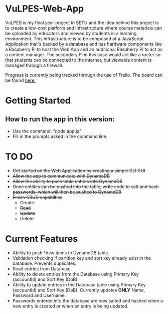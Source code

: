 # VuLPES-Web-App
VuLPES is my final year project in SETU and the idea behind this project is to create a low-cost platform and infrastructure where course materials can be uploaded by educators and viewed by students in a learning environment. This infrastructure is to be composed of a JavaScript Application that's backed by a database and has hardware components like a Raspberry Pi to host the Web App and an additional Raspberry Pi to act as a content manager. The secondary Pi in this case would act like a router so that students can be connected to the internet, but viewable content is managed through a firewall.

Progress is currently being tracked through the use of Trello. The board can be found [here.]([url](https://trello.com/b/Qr1hJJA0/vulpes)https://trello.com/b/Qr1hJJA0/vulpes)

# Getting Started
## How to run the app in this version:
- Use the command: "node app.js"
- Fill in the prompts asked in the command line.

# TO DO
- ~~Get started on the Web Application by creating a simple CLI GUI~~
- ~~Allow the app to communicate with DynamoDB~~
- ~~Allow the ability to push table entries into DynamoDB~~
- ~~Once entities can be pushed into the table, write code to salt and hash passwords, which will then be pushed to DynamoDB~~
- ~~Finish CRUD capabilties~~
    - ~~Create~~
    - ~~Read~~
    - ~~Update~~
    - ~~Delete~~

# Current Features
- Ability to push *new items to DynamoDB table.
- Validation checking if partition key and sort key already exist in the database. Prevents duplicates.
- Read entries from Database.
- Ability to delete entries from the Database using Primary Key (accountId) and Sort Key (DoB).
- Ability to update entries in the Database table using Primary Key (accountId) and Sort Key (DoB). Currently updates **ONLY** Name, Password and Username.
- Passwords entered into the database are now salted and hashed when a new entry is created or when an entry is being updated.